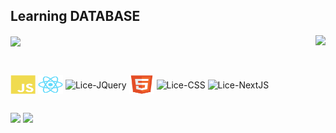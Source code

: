 ## Learning DATABASE

<a href="https://github.com/Ereyzeel/github-readme-stats">
  <img height=150 align="center" src="https://github-readme-stats.vercel.app/api?username=Ereyzeel&theme=jolly" />
</a>
<a href="https://github.com/Ereyzeel/convoychat">
  <img height=150 align="right" src="https://github-readme-stats.vercel.app/api/top-langs?username=Ereyzeel&layout=compact&langs_count=8&card_width=300&theme=jolly&hide_progress=false"  />
</a>

##

<div style="display: inline_block"><br>
  <img align="center" alt="Lice-Js" height="30" width="40" src="https://raw.githubusercontent.com/devicons/devicon/master/icons/javascript/javascript-plain.svg">
  <img align="center" alt="Lice-React" height="30" width="40" src="https://raw.githubusercontent.com/devicons/devicon/master/icons/react/react-original.svg">
  <img align="center" alt="Lice-JQuery" height="30" width="40" src="https://cdn.jsdelivr.net/gh/devicons/devicon@latest/icons/jquery/jquery-plain.svg" />
  <img align="center" alt="Lice-HTML" height="30" width="40" src="https://raw.githubusercontent.com/devicons/devicon/master/icons/html5/html5-original.svg">
  <img align="center" alt="Lice-CSS" height="30" width="40" src="https://cdn.jsdelivr.net/gh/devicons/devicon@latest/icons/css3/css3-plain.svg">
  <img align="center" alt="Lice-NextJS" height="30" width="40" src="https://cdn.jsdelivr.net/gh/devicons/devicon@latest/icons/nextjs/nextjs-plain.svg">
          
</div>

##

<div> 
  <a href = "mailto:aliceizabeli.duarte@gmail.com"><img src="https://img.shields.io/badge/-Gmail-%23333?style=for-the-badge&logo=gmail&logoColor=white" target="_blank"></a>
  <a href="https://www.linkedin.com/in/alice-izabeli/" target="_blank"><img src="https://img.shields.io/badge/-LinkedIn-%230077B5?style=for-the-badge&logo=linkedin&logoColor=white" target="_blank"></a> 
</div>


